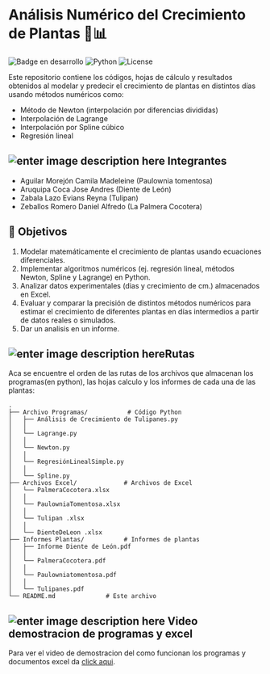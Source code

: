 # Análisis Numérico del Crecimiento de Plantas 🌱📊

![Badge en desarrollo](https://img.shields.io/badge/Estado-En%20Desarrollo-yellow)
![Python](https://img.shields.io/badge/Python-3.8%2B-blue)
![License](https://img.shields.io/badge/Licencia-MIT-green)

Este repositorio contiene los códigos, hojas de cálculo y resultados obtenidos al modelar y predecir el crecimiento de plantas en distintos días usando métodos numéricos como:
- Método de Newton (interpolación por diferencias divididas)
- Interpolación de Lagrange
- Interpolación por Spline cúbico
- Regresión lineal


## ![enter image description here](https://img.icons8.com/?size=40&id=KICzEAXp0VMR&format=png&color=000000) Integrantes
* Aguilar Morejón Camila Madeleine (Paulownia tomentosa)
* Aruquipa Coca Jose Andres (Diente de León)
* Zabala Lazo Evians Reyna (Tulipan)
* Zeballos Romero Daniel Alfredo (La Palmera Cocotera)


## 🎯 Objetivos
1. Modelar matemáticamente el crecimiento de plantas usando ecuaciones diferenciales.
2. Implementar algoritmos numéricos (ej. regresión lineal, métodos Newton, Spline y Lagrange) en Python.
3. Analizar datos experimentales (dias y crecimiento de cm.) almacenados en Excel.
4. Evaluar y comparar la precisión de distintos métodos numéricos para estimar el crecimiento de diferentes plantas en días intermedios a partir de datos reales o simulados.
5. Dar un analisis en un informe.

## ![enter image description here](https://img.icons8.com/?size=40&id=c2AXPLZ3iVEU&format=png&color=000000)Rutas

Aca se encuentre el orden de las rutas de los archivos que almacenan los programas(en python), las hojas calculo y los informes de cada una de las plantas:

```
.
├── Archivo Programas/           # Código Python
│   ├── Análisis de Crecimiento de Tulipanes.py             
│   │   
│   └── Lagrange.py       
│   │
│   └── Newton.py
│   │
│   └── RegresiónLinealSimple.py
│   │
│   └── Spline.py
├── Archivos Excel/             # Archivos de Excel
│   └── PalmeraCocotera.xlsx
│   │
│   └── PaulowniaTomentosa.xlsx
│   │
│   └── Tulipan .xlsx
│   │
│   └── DienteDeLeon .xlsx
├── Informes Plantas/           # Informes de plantas
│   ├── Informe Diente de León.pdf        
│   │  
│   └── PalmeraCocotera.pdf
│   │
│   └── Paulowniatomentosa.pdf
│   │
│   └── Tulipanes.pdf
└── README.md              # Este archivo

```

## ![enter image description here](https://img.icons8.com/?size=40&id=114331&format=png&color=000000) Video demostracion de programas y excel

Para ver el video de demostracion del como funcionan los programas y documentos excel da [click aqui](https://markdownlivepreview.com/).

